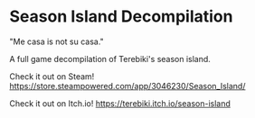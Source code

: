 # Season Island Decompilation
"Me casa is not su casa."

A full game decompilation of Terebiki's season island.

Check it out on Steam!
https://store.steampowered.com/app/3046230/Season_Island/

Check it out on Itch.io!
https://terebiki.itch.io/season-island
